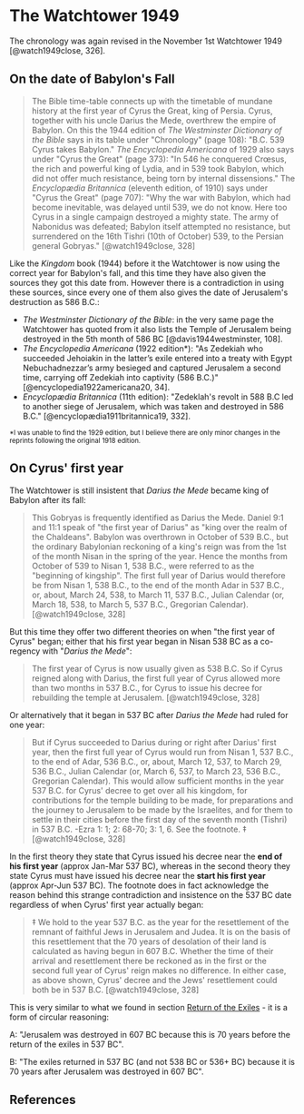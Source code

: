# The Watchtower 1949

The chronology was again revised in the November 1st Watchtower 1949 [@watch1949close, 326].

## On the date of Babylon's Fall

> The Bible time-table connects up with the timetable
  of mundane history at the first year of Cyrus
  the Great, king of Persia. Cyrus, together with his
  uncle Darius the Mede, overthrew the empire of
  Babylon. On this the 1944 edition of _The Westminster
  Dictionary of the Bible_ says in its table under "Chronology"
  (page 108): "B.C. 539 Cyrus takes Babylon."
  _The Encyclopedia Americana_ of 1929 also says under
  "Cyrus the Great" (page 373): "In 546 he conquered
  Crœsus, the rich and powerful king of Lydia, and in
  539 took Babylon, which did not offer much resistance,
  being torn by internal dissensions." The _Encyclopædia 
  Britannica_ (eleventh edition, of 1910) says
  under "Cyrus the Great" (page 707): "Why the war
  with Babylon, which had become inevitable, was
  delayed until 539, we do not know. Here too Cyrus
  in a single campaign destroyed a mighty state. The
  army of Nabonidus was defeated; Babylon itself
  attempted no resistance, but surrendered on the 16th
  Tishri (10th of October) 539, to the Persian general
  Gobryas." [@watch1949close, 328]

Like the _Kingdom_ book (1944) before it the Watchtower is now using the correct year for Babylon's fall, and this time
they have also given the sources they got this date from. However there is a contradiction in using these sources,
since every one of them also gives the date of Jerusalem's destruction as 586 B.C.:

- _The Westminster Dictionary of the Bible_: in the very same page the Watchtower has quoted from it also lists
  the Temple of Jerusalem being destroyed in the 5th month of 586 BC [@davis1944westminster, 108].
- _The Encyclopedia Americana_ (1922 edition*): "As Zedekiah who succeeded Jehoiakin in the latter’s exile entered into 
  a treaty with Egypt Nebuchadnezzar’s army besieged and captured Jerusalem a second time, carrying off Zedekiah into 
  captivity (586 B.C.)" [@encyclopedia1922americana20, 34].
- _Encyclopædia Britannica_ (11th edition): "Zedeklah's revolt in 588 B.C led to another siege of Jerusalem, which was 
  taken and destroyed in 586 B.C." [@encyclopædia1911britannica19, 332].

<sup>*I was unable to find the 1929 edition, but I believe there are only minor changes in the reprints following
 the original 1918 edition.</sup>

## On Cyrus' first year

The Watchtower is still insistent that _Darius the Mede_ became king of Babylon after its fall:

> This Gobryas is frequently identified as Darius
  the Mede. Daniel 9:1 and 11:1 speak of "the first
  year of Darius" as "king over the realm of the Chaldeans".
  Babylon was overthrown in October of
  539 B.C., but the ordinary Babylonian reckoning of
  a king's reign was from the 1st of the month Nisan
  in the spring of the year. Hence the months from
  October of 539 to Nisan 1, 538 B.C., were referred
  to as the "beginning of kingship". The first full year
  of Darius would therefore be from Nisan 1, 538 B.C.,
  to the end of the month Adar in 537 B.C., or, about,
  March 24, 538, to March 11, 537 B.C., Julian Calendar
  (or, March 18, 538, to March 5, 537 B.C., Gregorian
  Calendar). [@watch1949close, 328]

But this time they offer two different theories on when "the first year of Cyrus" began; either that his first year
began in Nisan 538 BC as a co-regency with "_Darius the Mede_":

> The first year of Cyrus is now usually
  given as 538 B.C. So if Cyrus reigned along with
  Darius, the first full year of Cyrus allowed more
  than two months in 537 B.C., for Cyrus to issue his
  decree for rebuilding the temple at Jerusalem. [@watch1949close, 328]

Or alternatively that it began in 537 BC after _Darius the Mede_ had ruled for one year:

> But if Cyrus succeeded to Darius during or right after
  Darius' first year, then the first full year of Cyrus
  would run from Nisan 1, 537 B.C., to the end of
  Adar, 536 B.C., or, about, March 12, 537, to March 29,
  536 B.C., Julian Calendar (or, March 6, 537, to
  March 23, 536 B.C., Gregorian Calendar). This would
  allow sufficient months in the year 537 B.C. for Cyrus'
  decree to get over all his kingdom, for contributions
  for the temple building to be made, for preparations
  and the journey to Jerusalem to be made by the
  Israelites, and for them to settle in their cities before
  the first day of the seventh month (Tishri) in 537 B.C.
  -Ezra 1: 1; 2: 68-70; 3: 1, 6. See the footnote. ‡  [@watch1949close, 328]

In the first theory they state that Cyrus issued his decree near the **end of his first year** (approx Jan-Mar 537 BC),
whereas in the second theory they state Cyrus must have issued his decree near the **start his first year**
(approx Apr-Jun 537 BC).
The footnote does in fact acknowledge the reason behind this strange contradiction and insistence on the 537 BC date
regardless of when Cyrus' first year actually began:

> ‡ We hold to the year 537 B.C. as the year for the resettlement
  of the remnant of faithful Jews in Jerusalem and Judea. It is on
  the basis of this resettlement that the 70 years of desolation of
  their land is calculated as having begun in 607 B.C. Whether the
  time of their arrival and resettlement there be reckoned as in the
  first or the second full year of Cyrus' reign makes no difference.
  In either case, as above shown, Cyrus' decree and the Jews'
  resettlement could both be in 537 B.C.  [@watch1949close, 328]

This is very similar to what we found in section [Return of the Exiles](../70_years/return.md#issues) - it is 
a form of circular reasoning:

A: "Jerusalem was destroyed in 607 BC because this is 70 years before the return of the exiles in 537 BC". 

B: "The exiles returned in 537 BC (and not 538 BC or 536+ BC) because it is 70 years after Jerusalem was destroyed in 607 BC".

## References
